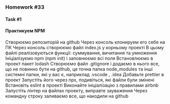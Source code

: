 ### Homework #33

#### Task #1

#### Практикуем NPM

Створюємо репозиторій на github
Через консоль клонируем его себе на ПК
Через консоль створюємо файл index.js у корньому проекті
В цьому файлі реалізовуються функції: суммування, вичитання та умноження
Ініціалізуємо npm (npm init) і заповнюємо всі поля
Встановлюємо в проект пакет lodash
Створюємо файл .gitignore і додаємо в нього все, що не повинно бути на github, це точна папка node_modules та інші системні папки, які у вас є, наприклад .vscode , .idea
Добавьте prettier в проект
Запустіть його через npx, подивіться, які файли були змінені
Встановіть eslint в проекті
Виконайте ініціалізацію з правилами airbnb
Запустіть лінтер на файлах проекту, виправте зауваження
Через командну строку заливаємо все, що накодили на github
